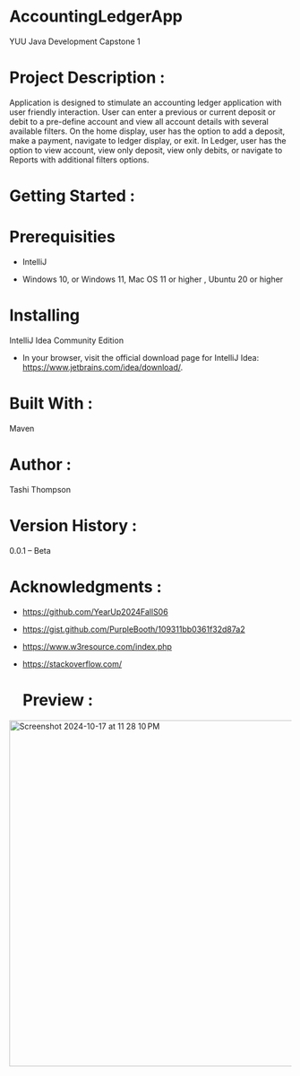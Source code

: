 # AccountingLedgerApp

YUU Java Development Capstone 1

# Project Description :

Application is designed to stimulate an accounting ledger application with user friendly interaction.  User can enter a previous or current deposit or debit to a pre-define account and view all account details with several available filters. On the home display, user has the option to add a deposit, make a payment, navigate to ledger display, or exit.  In Ledger, user has the option to view account, view only deposit, view only debits, or navigate to Reports with additional filters options. 

# Getting Started :

# Prerequisities 

- IntelliJ

- Windows 10, or Windows 11, Mac OS 11 or higher , Ubuntu 20 or higher
 
# Installing 

IntelliJ Idea Community Edition 

- In your browser, visit the official download page for IntelliJ Idea: https://www.jetbrains.com/idea/download/.

# Built With :

Maven 

# Author :

Tashi Thompson 

# Version History  :

0.0.1  –  Beta 

# Acknowledgments :

- https://github.com/YearUp2024FallS06
  
- https://gist.github.com/PurpleBooth/109311bb0361f32d87a2
  
- https://www.w3resource.com/index.php

- https://stackoverflow.com/

  # Preview :
  
<img width="617" alt="Screenshot 2024-10-17 at 11 28 10 PM" src="https://github.com/user-attachments/assets/bdc286d6-46dc-4d44-8fa0-6f82bcdc0b68">
